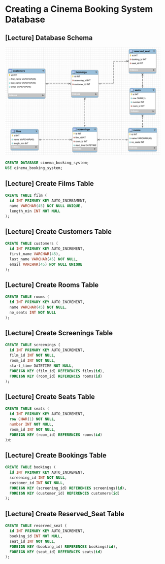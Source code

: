 # Creating a Cinema Booking System Database

## [Lecture] Database Schema

<p align="center">
  <img src="./src/Cinema-Booking-System-Database-Schema.png" />
</p>

```sql
CREATE DATABASE cinema_booking_system;
USE cinema_booking_system;
```

## [Lecture] Create Films Table

```sql
CREATE TABLE film (
  id INT PRIMARY KEY AUTO_INCREAMENT,
  name VARCHAR(45) NOT NULL UNIQUE,
  length_min INT NOT NULL
);
```

## [Lecture] Create Customers Table

```sql
CREATE TABLE customers (
  id INT PRIMARY KEY AUTO_INCREMENT,
  first_name VARCHAR(45),
  last_name VARCHAR(45) NOT NULL,
  email VARCHAR(45) NOT NULL UNIQUE
);
```

## [Lecture] Create Rooms Table

```sql
CREATE TABLE rooms (
  id INT PRIMARY KEY AUTO_INCREMENT,
  name VARCHAR(45) NOT NULL,
  no_seats INT NOT NULL
);
```

## [Lecture] Create Screenings Table

```sql
CREATE TABLE screenings (
  id INT PRIMARY KEY AUTO_INCREMENT,
  film_id INT NOT NULL,
  room_id INT NOT NULL,
  start_time DATETIME NOT NULL,
  FOREIGN KEY (film_id) REFERENCES films(id),
  FOREIGN KEY (room_id) REFERENCES rooms(id)
);
```

## [Lecture] Create Seats Table

```sql
CREATE TABLE seats (
  id INT PRIMARY KEY AUTO_INCREMENT,
  row CHAR(1) NOT NULL,
  number INT NOT NULL,
  room_id INT NOT NULL,
  FOREIGN KEY (room_id) REFERENCES rooms(id)
)ㄤ
```

## [Lecture] Create Bookings Table

```sql
CREATE TABLE bookings (
  id INT PRIMARY KEY AUTO_INCREMENT,
  screening_id INT NOT NULL,
  customer_id INT NOT NULL,
  FOREIGN KEY (screening_id) REFERENCES screenings(id),
  FOREIGN KEY (customer_id) REFERENCES customers(id)
);
```

## [Lecture] Create Reserved_Seat Table

```sql
CREATE TABLE reserved_seat (
  id INT PRIMARY KEY AUTO_INCREMENT,
  booking_id INT NOT NULL,
  seat_id INT NOT NULL,
  FOREIGN KEY (booking_id) REFERENCES bookings(id),
  FOREIGN KEY (seat_id) REFERENCES seats(id)
);
```